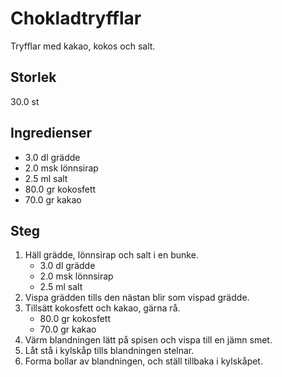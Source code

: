 # Chokladtryfflar
Tryfflar med kakao, kokos och salt.

## Storlek
30.0 st 

## Ingredienser
- 3.0 dl grädde
- 2.0 msk lönnsirap
- 2.5 ml salt
- 80.0 gr kokosfett
- 70.0 gr kakao

## Steg
1. Häll grädde, lönnsirap och salt i en bunke.
    - 3.0 dl grädde
    - 2.0 msk lönnsirap
    - 2.5 ml salt
2. Vispa grädden tills den nästan blir som vispad grädde.
3. Tillsätt kokosfett och kakao, gärna rå.
    - 80.0 gr kokosfett
    - 70.0 gr kakao
4. Värm blandningen lätt på spisen och vispa till en jämn smet.
5. Låt stå i kylskåp tills blandningen stelnar.
6. Forma bollar av blandningen, och ställ tillbaka i kylskåpet.
